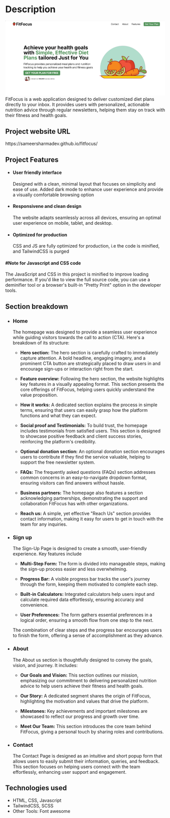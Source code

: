 <h1>Description</h2>
<img src="./img/image.png" alt="Image">
FitFocus is a web application designed to deliver customized diet plans directly to your inbox. It provides users with personalized, actionable nutrition advice through regular newsletters, helping them stay on track with their fitness and health goals.

<h2>Project website URL </h2>
https://sameersharmadev.github.io/fitfocus/
</br>


<h2>Project Features</h2>

+ <h4>User friendly interface</h4>
  Designed with a clean, minimal layout that focuses on simplicity and ease of use.
  Added dark mode to enhance user experience and provide a visually comfortable browsing option
+ <h4>Responsivene and clean design</h4>
  The website adapts seamlessly across all devices, ensuring an optimal user experience on mobile, tablet, and desktop.
+ <h4>Optimized for production</h4>
  CSS and JS are fully optimized for production, i.e  the code is minified, and TailwindCSS is purged

<h4> #Note for Javascript and CSS code</h4>
The JavaScript and CSS in this project is minified to improve loading performance. If you'd like to view the full source code, you can use a deminifier tool or a browser's built-in "Pretty Print" option in the developer tools.

<h2>Section breakdown</h2>

+ <h3>Home</h3>
  The homepage was designed to provide a seamless user experience while guiding visitors towards the call to action (CTA). Here's a breakdown of its structure:

  + <b>Hero section:</b> The hero section is carefully crafted to immediately capture attention. A bold headline, engaging imagery, and a prominent CTA button are strategically placed to draw users in and encourage sign-ups or interaction right from the start.

  + <b>Feature overview:</b> Following the hero section, the website highlights key features in a visually appealing format. This section presents the core offerings of FitFocus, helping users quickly understand the value proposition.

  + <b>How it works:</b> A dedicated section explains the process in simple terms, ensuring that users can easily grasp how the platform functions and what they can expect.

  + <b> Social proof and Testimonials:</b> To build trust, the homepage includes testimonials from satisfied users. This section is designed to showcase positive feedback and client success stories, reinforcing the platform's credibility.

  + <b>Optional donation section:</b> An optional donation section encourages users to contribute if they find the service valuable, helping to support the free newsletter system.

  + <b>FAQs:</b> The frequently asked questions (FAQs) section addresses common concerns in an easy-to-navigate dropdown format, ensuring visitors can find answers without hassle.

  + <b>Business partners:</b> The homepage also features a section acknowledging partnerships, demonstrating the support and collaboration FitFocus has with other organizations.

  + <b>Reach us:</b> A simple, yet effective "Reach Us" section provides contact information, making it easy for users to get in touch with the team for any inquiries.
 
     
+ <h3>Sign up</h3>

  The Sign-Up Page is designed to create a smooth, user-friendly experience. Key features include 
  
  + <b>Multi-Step Form:</b> The form is divided into manageable steps, making the sign-up process easier and less overwhelming.
  
  + <b>Progress Bar:</b> A visible progress bar tracks the user's journey through the form, keeping them motivated to complete each step.
    
  + <b>Built-in Calculators:</b> Integrated calculators help users input and calculate required data effortlessly, ensuring accuracy and convenience.
    
  + <b>User Preferences:</b> The form gathers essential preferences in a logical order, ensuring a smooth flow from one step to the next.
    
  The combination of clear steps and the progress bar encourages users to finish the form, offering a sense of accomplishment as they advance.

 
+ <h3>About</h3>
  The About us section is thoughtfully designed to convey the goals, vision, and journey. It includes:

  + <b>Our Goals and Vision:</b> This section outlines our mission, emphasizing our commitment to delivering personalized nutrition advice to help users achieve their fitness and health goals.
  
  + <b>Our Story:</b> A dedicated segment shares the origin of FitFocus, highlighting the motivation and values that drive the platform.
  
  + <b>Milestones:</b> Key achievements and important milestones are showcased to reflect our progress and growth over time.
  
  + <b>Meet Our Team:</b> This section introduces the core team behind FitFocus, giving a personal touch by sharing roles and contributions.
+ <h3>Contact</h3>
  The Contact Page is designed as an intuitive and short popup form that allows users to easily submit their information, queries, and feedback. This section focuses on helping users connect with the team effortlessly, enhancing user support and engagement.

<h2>Technologies used</h2>

+ HTML, CSS, Javascript
+ TailwindCSS, SCSS
+ Other Tools: Font awesome

